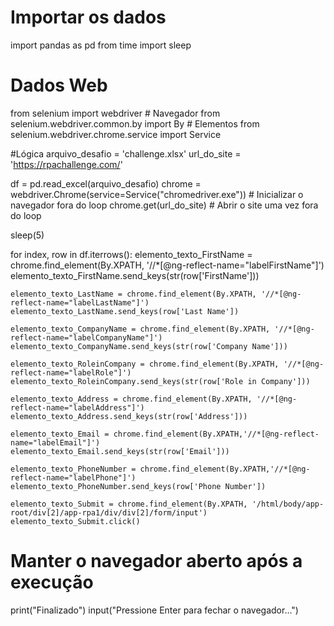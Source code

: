 # Importar os dados
import pandas as pd
from time import sleep

# Dados Web
from selenium import webdriver  # Navegador
from selenium.webdriver.common.by import By  # Elementos
from selenium.webdriver.chrome.service import Service

#Lógica
arquivo_desafio = 'challenge.xlsx'
url_do_site = 'https://rpachallenge.com/'

df = pd.read_excel(arquivo_desafio)
chrome = webdriver.Chrome(service=Service("chromedriver.exe"))  # Inicializar o navegador fora do loop
chrome.get(url_do_site)  # Abrir o site uma vez fora do loop

sleep(5)

for index, row in df.iterrows():
    elemento_texto_FirstName = chrome.find_element(By.XPATH, '//*[@ng-reflect-name="labelFirstName"]')
    elemento_texto_FirstName.send_keys(str(row['FirstName']))

    elemento_texto_LastName = chrome.find_element(By.XPATH, '//*[@ng-reflect-name="labelLastName"]')
    elemento_texto_LastName.send_keys(row['Last Name'])

    elemento_texto_CompanyName = chrome.find_element(By.XPATH, '//*[@ng-reflect-name="labelCompanyName"]')
    elemento_texto_CompanyName.send_keys(str(row['Company Name']))

    elemento_texto_RoleinCompany = chrome.find_element(By.XPATH, '//*[@ng-reflect-name="labelRole"]')
    elemento_texto_RoleinCompany.send_keys(str(row['Role in Company']))

    elemento_texto_Address = chrome.find_element(By.XPATH, '//*[@ng-reflect-name="labelAddress"]')
    elemento_texto_Address.send_keys(str(row['Address']))

    elemento_texto_Email = chrome.find_element(By.XPATH,'//*[@ng-reflect-name="labelEmail"]')
    elemento_texto_Email.send_keys(str(row['Email']))

    elemento_texto_PhoneNumber = chrome.find_element(By.XPATH,'//*[@ng-reflect-name="labelPhone"]')
    elemento_texto_PhoneNumber.send_keys(row['Phone Number'])
                                               
    elemento_texto_Submit = chrome.find_element(By.XPATH, '/html/body/app-root/div[2]/app-rpa1/div/div[2]/form/input')
    elemento_texto_Submit.click()

# Manter o navegador aberto após a execução
print("Finalizado")
input("Pressione Enter para fechar o navegador...")
